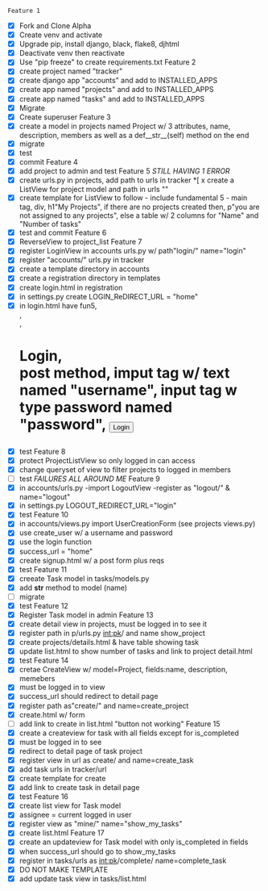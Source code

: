     Feature 1
*[x] Fork and Clone Alpha 
*[x] Create venv and activate
*[x] Upgrade pip, install django, black, flake8, djhtml
*[x] Deactivate venv then reactivate
*[x] Use "pip freeze" to create requirements.txt
    Feature 2
*[x] create project named "tracker"
*[x] create django app "accounts" and add to INSTALLED_APPS
*[x] create app named "projects" and add to INSTALLED_APPS
*[x] create app named "tasks" and add to INSTALLED_APPS
*[x] Migrate
*[x] Create superuser
    Feature 3
*[x] create a model in projects named Project w/ 3 attributes, name, description, members as well as a def__str__(self) method on the end
*[x] migrate
*[x] test
*[x] commit 
    Feature 4
*[x] add project to admin and test
    Feature 5 *STILL HAVING 1 ERROR*
*[x] create urls.py in projects, add path to urls in tracker
*[ x create a ListView for project model and path in urls ""
*[x] create template for ListView to follow
        - include fundamental 5
        - main tag, div, h1"My Projects", if there are no projects created then, p"you are not assigned to any projects", else a table w/ 2 columns for "Name" and "Number of tasks"
*[x] test and commit 
    Feature 6
*[x] ReverseView to project_list
    Feature 7
*[x] register LoginView in accounts urls.py w/ path"login/" name="login"
*[x] register "accounts/" urls.py in tracker 
*[x] create a template directory in accounts
*[x] create a registration directory in templates
*[x] create login.html in registration
*[x] in settings.py create LOGIN_ReDIRECT_URL = "home" 
*[x] in login.html have fun5, <main>, <div>, <h1>Login, <form>post method, imput tag w/ text named "username", input tag w type password named "password", <button>Login
*[x] test
    Feature 8
*[x] protect ProjectListView so only logged in can access
*[x] change queryset of view to filter projects to logged in members
*[ ] test *FAILURES ALL AROUND ME*
    Feature 9
*[x] in accounts/urls.py
    -import LogoutView
    -register as "logout/" & name="logout"
*[x] in settings.py LOGOUT_REDIRECT_URL="login"
*[x] test
    Feature 10
*[x] in accounts/views.py import UserCreationForm (see projects views.py)
*[x] use create_user w/ a username and password
*[x] use the login function
*[x] success_url = "home"
*[x] create signup.html w/ a post form plus reqs 
*[x] test 
    Feature 11
*[x] creeate Task model in tasks/models.py
*[x] add __str__ method to model (name)
*[ ] migrate
*[x] test
    Feature 12
*[x] Register Task model in admin
    Feature 13
*[x] create detail view in projects, must be logged in to see it
*[x] register path in p/urls.py <int:pk>/ and name show_project
*[x] create projects/details.html & have table showing task
*[x] update list.html to show number of tasks and link to project detail.html
*[x] test
    Feature 14
*[x] cretae CreateView w/ model=Project, fields:name, description, memebers
*[x] must be logged in to view
*[x] success_url should redirect to detail page
*[x] register path as"create/" and name=create_project
*[x] create.html w/ form
*[ ] add link to create in list.html "button not working"
    Feature 15
*[x] create a createview for task with all fields except for is_completed
*[x] must be logged in to see
*[x] redirect to detail page of task project
*[x] register view in url as create/ and name=create_task 
*[x] add task urls in tracker/url
*[x] create template for create 
*[x] add link to create task in detail page
*[x] test
    Feature 16
*[x] create list view for Task model
*[x] assignee = current logged in user
*[x] register view as "mine/" name="show_my_tasks"
*[x] create list.html
    Feature 17
*[x] create an updateview for Task model with only is_completed in fields
*[x] when success_url should go to show_my_tasks 
*[x] register in tasks/urls as <int:pk>/complete/ name=complete_task
*[x] DO NOT MAKE TEMPLATE
*[x] add update task view in tasks/list.html